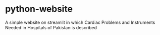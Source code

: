 # python-website
A simple website on streamlit in which Cardiac Problems and Instruments Needed in Hospitals of Pakistan is described
